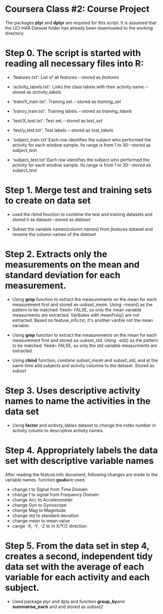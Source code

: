 Coursera Class #2: Course Project 
==================================

The packages **plyr** and **dplyr** are required for this script. It is assumed that the 
 UCI HAR Dataset folder has already been downloaded to the working directory. 
 
 Step 0. The script is started with reading all necessary files into R:
 ================
 
- 'features.txt': List of all features.--stored as *features*

- 'activity_labels.txt': Links the class labels with their activity name.--
     stored as *activity_labels*

- 'train/X_train.txt': Training set.--stored as *training_set*

- 'train/y_train.txt': Training labels.--stored as *training_labels*

- 'test/X_test.txt': Test set.--stored as *test_set*

- 'test/y_test.txt': Test labels.--stored as *test_labels*

- 'subject_train.txt':Each row identifies the subject who performed the activity 
   for each window sample. Its range is from 1 to 30--stored as *subject_test*
   
- 'subject_test.txt':Each row identifies the subject who performed the activity 
   for each window sample. Its range is from 1 to 30--stored as *subject_test*
  
Step 1. Merge test and training sets to create on data set
===================================================================
- used the rbind fouction to combine the test and training datasets and stored it
  as dataset--stored as *dataset*
  
- Subset the variable names(column names) from *features* dataset and rename the
  column names of the *dataset*

Step 2. Extracts only the measurements on the mean and standard deviation for each measurement. 
=============================================================================
- Using **grep** function to extract the measurements on the mean for each
   measurement first and stored as-*subset_mean*. Using -mean() as the pattern to
   be matched. fixed= FALSE, so only the mean variable measurments are extracted. 
   Varibales with meanFreq() are not extracted. Based on feature_info.txt, it's
   another varible not the mean variable. 
   
- Using **grep** function to extract the measurements on the mean for each
   measurement first and stored as-*subset_std*. Using -std() as the pattern to
   be matched. fixed= FALSE, so only the std variable measurments are extracted. 
  
- Using **cbind** function, combine *subset_mean* and *subset_std*, and at the 
  same time add subjects and activity columns to the dataset. Stored as *subset*
  
Step 3. Uses descriptive activity names to name the activities in the data set
==========
- Using **factor** and *acitivty_lables* dataset to change the index number in activity column to descriptive
  activity names. 
  
Step 4. Appropriately labels the data set with descriptive variable names
===
After reading the feature.info document, following changes are made to the variable 
names. function **gsub**are used. 
- change t to Signal from Time Domain
- change f to signal from Frequency Domain
- change Acc to Accelerometer
- change Gyn to Gynoscope
- change Mag to Magnitude
- change std to standard deviation
- change mean to mean value
- cange -X, -Y, -Z to in X/Y/Z direction

Step 5. From the data set in step 4, creates a second, independent tidy data set with the average of each variable for each activity and each subject.
===========================================================================

- Used package plyr and dply and function **group_by**and **summarise_each** and 
and stored as *subset2*

